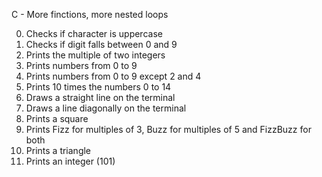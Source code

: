 C - More finctions, more nested loops

0. Checks if character is uppercase
1. Checks if digit falls between 0 and 9
2. Prints the multiple of two integers
3. Prints numbers from 0 to 9
4. Prints numbers from 0 to 9 except 2 and 4
5. Prints 10 times the numbers 0 to 14
6. Draws a straight line on the terminal
7. Draws a line diagonally on the terminal
8. Prints a square
9. Prints Fizz for multiples of 3, Buzz for multiples of 5 and FizzBuzz for both
10. Prints a triangle
11. Prints an integer (101)
